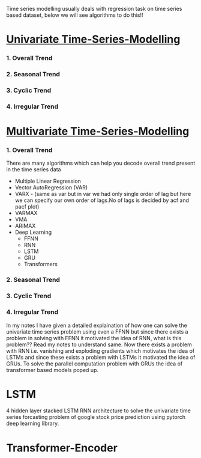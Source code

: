 Time series modelling usually deals with regression task on time series based dataset, below we will see algorithms to do this!!

# <ins> Univariate Time-Series-Modelling </ins>
### 1. Overall Trend
### 2. Seasonal Trend
### 3. Cyclic Trend
### 4. Irregular Trend

# <ins> Multivariate Time-Series-Modelling </ins>

### 1. Overall Trend
There are many algorithms which can help you decode overall trend present in the time series data 
- Multiple Linear Regression
- Vector AutoRegression (VAR)
- VARX - (same as var but in var we had only single order of  lag but here we can specify our own order of lags.No of lags is decided by acf and pacf plot)
- VARMAX
- VMA
- ARIMAX
- Deep Learning
    - FFNN
    - RNN
    - LSTM
    - GRU
    - Transformers


### 2. Seasonal Trend
### 3. Cyclic Trend
### 4. Irregular Trend



In my notes I have given a detailed explaination of how one can solve the univariate time series problem using even a FFNN but since there exists a problem in solving with FFNN it motivated the idea of RNN, what is this problem?? Read my notes to understand same. Now there exists a problem with RNN i.e. vanishing and exploding gradients which motivates the idea of LSTMs and since these exists a problem with LSTMs it motivated the idea of GRUs. To solve the parallel computation problem with GRUs the idea of transformer based models poped up.


# LSTM

4 hidden layer stacked LSTM RNN architecture to solve the univariate time series forcasting problem of google stock price prediction using pytorch deep learning library.


# Transformer-Encoder


